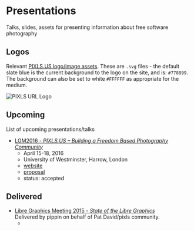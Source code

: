 # Presentations
Talks, slides, assets for presenting information about free software photography

## Logos
Relevant [PIXLS.US logo/image assets][Logos].
These are `.svg` files - the default slate blue is the current background to the logo on the site, and is: `#778899`.  The background can also be set to white `#FFFFFF` as appropriate for the medium.

[Logos]: ./Logos

![PIXLS URL Logo](https://pixls.us/images/pixls.us-logo-250px.png)


## Upcoming
List of upcoming presentations/talks
* [LGM2016 - _PIXLS.US – Building a Freedom Based Photography Community_](/LGM2016_PIXLS.US/)
    * April 15-18, 2016
    * University of Westminster, Harrow, London
    * [website](http://www.libregraphicsmeeting.org/2016/)
    * [proposal](/LGM2016_PIXLS.US/proposal.md)
    * status: accepted


## Delivered
* [Libre Graphics Meeting 2015 - _State of the Libre Graphics_][lgm2015]  
    Delivered by pippin on behalf of Pat David/pixls community.
    * [website]: http://www.libregraphicsmeeting.org/2015/

[lgm2015]: /LGM2015_State_Of
